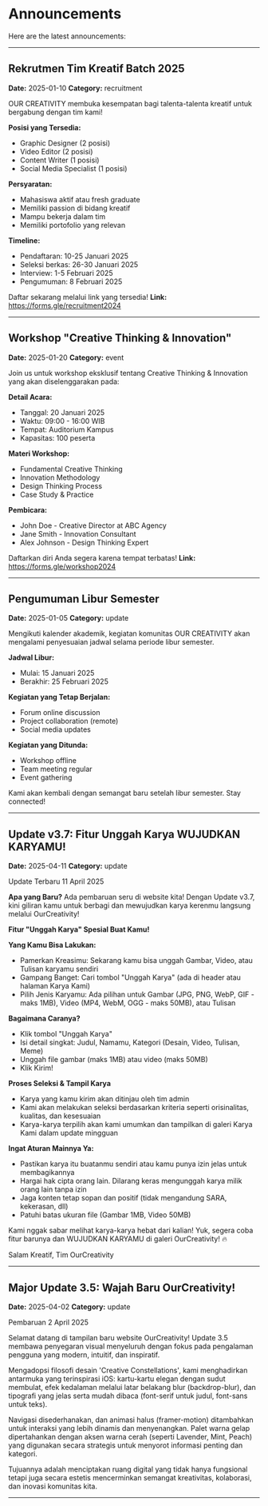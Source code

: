 # Announcements

Here are the latest announcements:

---

## Rekrutmen Tim Kreatif Batch 2025
**Date:** 2025-01-10
**Category:** recruitment

OUR CREATIVITY membuka kesempatan bagi talenta-talenta kreatif untuk bergabung dengan tim kami!

**Posisi yang Tersedia:**
- Graphic Designer (2 posisi)
- Video Editor (2 posisi)
- Content Writer (1 posisi)
- Social Media Specialist (1 posisi)

**Persyaratan:**
- Mahasiswa aktif atau fresh graduate
- Memiliki passion di bidang kreatif
- Mampu bekerja dalam tim
- Memiliki portofolio yang relevan

**Timeline:**
- Pendaftaran: 10-25 Januari 2025
- Seleksi berkas: 26-30 Januari 2025
- Interview: 1-5 Februari 2025
- Pengumuman: 8 Februari 2025

Daftar sekarang melalui link yang tersedia!
**Link:** https://forms.gle/recruitment2024

---

## Workshop "Creative Thinking & Innovation"
**Date:** 2025-01-20
**Category:** event

Join us untuk workshop eksklusif tentang Creative Thinking & Innovation yang akan diselenggarakan pada:

**Detail Acara:**
- Tanggal: 20 Januari 2025
- Waktu: 09:00 - 16:00 WIB
- Tempat: Auditorium Kampus
- Kapasitas: 100 peserta

**Materi Workshop:**
- Fundamental Creative Thinking
- Innovation Methodology
- Design Thinking Process
- Case Study & Practice

**Pembicara:**
- John Doe - Creative Director at ABC Agency
- Jane Smith - Innovation Consultant
- Alex Johnson - Design Thinking Expert

Daftarkan diri Anda segera karena tempat terbatas!
**Link:** https://forms.gle/workshop2024

---

## Pengumuman Libur Semester
**Date:** 2025-01-05
**Category:** update

Mengikuti kalender akademik, kegiatan komunitas OUR CREATIVITY akan mengalami penyesuaian jadwal selama periode libur semester.

**Jadwal Libur:**
- Mulai: 15 Januari 2025
- Berakhir: 25 Februari 2025

**Kegiatan yang Tetap Berjalan:**
- Forum online discussion
- Project collaboration (remote)
- Social media updates

**Kegiatan yang Ditunda:**
- Workshop offline
- Team meeting regular
- Event gathering

Kami akan kembali dengan semangat baru setelah libur semester. Stay connected!

---

## Update v3.7: Fitur Unggah Karya WUJUDKAN KARYAMU!
**Date:** 2025-04-11
**Category:** update

Update Terbaru 11 April 2025

**Apa yang Baru?**
Ada pembaruan seru di website kita! Dengan Update v3.7, kini giliran kamu untuk berbagi dan mewujudkan karya kerenmu langsung melalui OurCreativity!

**Fitur "Unggah Karya" Spesial Buat Kamu!**

**Yang Kamu Bisa Lakukan:**
- Pamerkan Kreasimu: Sekarang kamu bisa unggah Gambar, Video, atau Tulisan karyamu sendiri
- Gampang Banget: Cari tombol "Unggah Karya" (ada di header atau halaman Karya Kami)
- Pilih Jenis Karyamu: Ada pilihan untuk Gambar (JPG, PNG, WebP, GIF - maks 1MB), Video (MP4, WebM, OGG - maks 50MB), atau Tulisan

**Bagaimana Caranya?**
- Klik tombol "Unggah Karya"
- Isi detail singkat: Judul, Namamu, Kategori (Desain, Video, Tulisan, Meme)
- Unggah file gambar (maks 1MB) atau video (maks 50MB)
- Klik Kirim!

**Proses Seleksi & Tampil Karya**
- Karya yang kamu kirim akan ditinjau oleh tim admin
- Kami akan melakukan seleksi berdasarkan kriteria seperti orisinalitas, kualitas, dan kesesuaian
- Karya-karya terpilih akan kami umumkan dan tampilkan di galeri Karya Kami dalam update mingguan

**Ingat Aturan Mainnya Ya:**
- Pastikan karya itu buatanmu sendiri atau kamu punya izin jelas untuk membagikannya
- Hargai hak cipta orang lain. Dilarang keras mengunggah karya milik orang lain tanpa izin
- Jaga konten tetap sopan dan positif (tidak mengandung SARA, kekerasan, dll)
- Patuhi batas ukuran file (Gambar 1MB, Video 50MB)

Kami nggak sabar melihat karya-karya hebat dari kalian! Yuk, segera coba fitur barunya dan WUJUDKAN KARYAMU di galeri OurCreativity! 🔥

Salam Kreatif,
Tim OurCreativity

---

## Major Update 3.5: Wajah Baru OurCreativity!
**Date:** 2025-04-02
**Category:** update

Pembaruan 2 April 2025

Selamat datang di tampilan baru website OurCreativity! Update 3.5 membawa penyegaran visual menyeluruh dengan fokus pada pengalaman pengguna yang modern, intuitif, dan inspiratif.

Mengadopsi filosofi desain 'Creative Constellations', kami menghadirkan antarmuka yang terinspirasi iOS: kartu-kartu elegan dengan sudut membulat, efek kedalaman melalui latar belakang blur (backdrop-blur), dan tipografi yang jelas serta mudah dibaca (font-serif untuk judul, font-sans untuk teks).

Navigasi disederhanakan, dan animasi halus (framer-motion) ditambahkan untuk interaksi yang lebih dinamis dan menyenangkan. Palet warna gelap dipertahankan dengan aksen warna cerah (seperti Lavender, Mint, Peach) yang digunakan secara strategis untuk menyorot informasi penting dan kategori.

Tujuannya adalah menciptakan ruang digital yang tidak hanya fungsional tetapi juga secara estetis mencerminkan semangat kreativitas, kolaborasi, dan inovasi komunitas kita.

---
